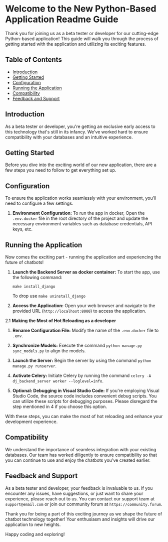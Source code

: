 # Welcome to the New Python-Based Application Readme Guide

Thank you for joining us as a beta tester or developer for our cutting-edge Python-based application! This guide will walk you through the process of getting started with the application and utilizing its exciting features.

## Table of Contents
- [Introduction](#introduction)
- [Getting Started](#getting-started)
- [Configuration](#configuration)
- [Running the Application](#running-the-application)
- [Compatibility](#compatibility)
- [Feedback and Support](#feedback-and-support)

## Introduction
As a beta tester or developer, you're getting an exclusive early access to this technology that's still in its infancy. We've worked hard to ensure compatibility with your databases and an intuitive experience.

## Getting Started
Before you dive into the exciting world of our new application, there are a few steps you need to follow to get everything set up.

## Configuration
To ensure the application works seamlessly with your environment, you'll need to configure a few settings.

1. **Environment Configuration:** To run the app in docker, Open the `.env.docker` file in the root directory of the project and update the necessary environment variables such as database credentials, API keys, etc.

## Running the Application
Now comes the exciting part - running the application and experiencing the future of chatbots!

1. **Launch the Backend Server as docker container:** To start the app, use the following command:
   ```
   make install_django
   ```
   To drop use
   `make uninstall_django`

2. **Access the Application:** Open your web browser and navigate to the provided URL (`http://localhost:8000`) to access the application.


2.1 **Making the Most of Hot Reloading as a developer**

   1. **Rename Configuration File:** Modify the name of the `.env.docker` file to `.env`.

   2. **Synchronize Models:** Execute the command `python manage.py sync_models.py` to align the models.

   3. **Launch the Server:** Begin the server by using the command `python manage.py runserver`.

   4. **Activate Celery:** Initiate Celery by running the command `celery -A dj_backend_server worker --loglevel=info`.

   5. **Optional: Debugging in Visual Studio Code:** If you're employing Visual Studio Code, the source code includes convenient debug scripts. You can utilize these scripts for debugging purposes. Please disregard the step mentioned in 4 if you choose this option.

With these steps, you can make the most of hot reloading and enhance your development experience.

## Compatibility
We understand the importance of seamless integration with your existing databases. Our team has worked diligently to ensure compatibility so that you can continue to use and enjoy the chatbots you've created earlier.

## Feedback and Support
As a beta tester and developer, your feedback is invaluable to us. If you encounter any issues, have suggestions, or just want to share your experience, please reach out to us. You can contact our support team at `support@email.com` or join our community forum at `https://community.forum`.

Thank you for being a part of this exciting journey as we shape the future of chatbot technology together! Your enthusiasm and insights will drive our application to new heights.

Happy coding and exploring!
